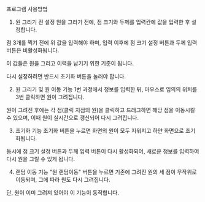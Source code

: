 프로그램 사용방법
1. 원 그리기 전 설정
원을 그리기 전에, 점 크기와 두께를 입력칸에 값을 입력한 후 설정합니다.

점 3개를 찍기 전에 위 값을 입력해야 하며, 입력 이후에 점 크기 설정 버튼과 두께 입력 버튼은 비활성화됩니다.

이 값들은 원을 그리고 이력을 남기기 위한 기준이 됩니다.

다시 설정하려면 반드시 초기화 버튼을 눌러야 합니다.

2. 원 그리기 및 원 이동 기능
1번 과정에서 정보를 입력한 뒤, 마우스로 임의의 위치를 3번 클릭하면 원이 그려집니다.

원이 그려진 후에는 각 점(클릭 지점의 원)을 클릭하고 드래그하면 해당 점을 이동시킬 수 있으며, 이때 원이 실시간으로 갱신되어 다시 그려집니다.

3. 초기화 기능
초기화 버튼을 누르면 화면의 원이 모두 지워지고 하얀 화면으로 초기화됩니다.

동시에 점 크기 설정 버튼과 두께 입력 버튼이 다시 활성화되어, 새로운 정보를 입력하여 다시 원을 그릴 수 있게 됩니다.

4. 랜덤 이동 기능
"원 랜덤이동" 버튼을 누르면 기존에 그려진 원의 세 점이 무작위로 이동되며, 그에 따라 원도 다시 그려집니다.

단, 원이 이미 그려져 있어야 이 기능이 동작합니다.
